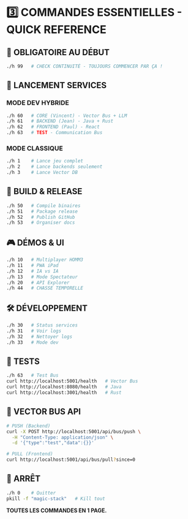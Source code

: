 # 3️⃣ COMMANDES ESSENTIELLES - QUICK REFERENCE

## 🔴 OBLIGATOIRE AU DÉBUT
```bash
./h 99   # CHECK CONTINUITÉ - TOUJOURS COMMENCER PAR ÇA !
```

## 🚀 LANCEMENT SERVICES

### MODE DEV HYBRIDE
```bash
./h 60   # CORE (Vincent) - Vector Bus + LLM
./h 61   # BACKEND (Jean) - Java + Rust
./h 62   # FRONTEND (Paul) - React
./h 63   # TEST - Communication Bus
```

### MODE CLASSIQUE
```bash
./h 1    # Lance jeu complet
./h 2    # Lance backends seulement
./h 3    # Lance Vector DB
```

## 🔨 BUILD & RELEASE
```bash
./h 50   # Compile binaires
./h 51   # Package release
./h 52   # Publish GitHub
./h 53   # Organiser docs
```

## 🎮 DÉMOS & UI
```bash
./h 10   # Multiplayer HOMM3
./h 11   # PWA iPad
./h 12   # IA vs IA
./h 13   # Mode Spectateur
./h 20   # API Explorer
./h 44   # CHASSE TEMPORELLE
```

## 🛠️ DÉVELOPPEMENT
```bash
./h 30   # Status services
./h 31   # Voir logs
./h 32   # Nettoyer logs
./h 33   # Mode dev
```

## 🧪 TESTS
```bash
./h 63   # Test Bus
curl http://localhost:5001/health   # Vector Bus
curl http://localhost:8080/health   # Java
curl http://localhost:3001/health   # Rust
```

## 📡 VECTOR BUS API
```bash
# PUSH (Backend)
curl -X POST http://localhost:5001/api/bus/push \
  -H "Content-Type: application/json" \
  -d '{"type":"test","data":{}}'

# PULL (Frontend)
curl http://localhost:5001/api/bus/pull?since=0
```

## 🛑 ARRÊT
```bash
./h 0    # Quitter
pkill -f "magic-stack"   # Kill tout
```

**TOUTES LES COMMANDES EN 1 PAGE.**
